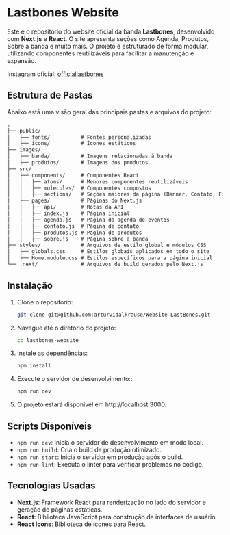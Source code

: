 # Lastbones Website

Este é o repositório do website oficial da banda **Lastbones**, desenvolvido com **Next.js** e **React**. O site apresenta seções como Agenda, Produtos, Sobre a banda e muito mais. O projeto é estruturado de forma modular, utilizando componentes reutilizáveis para facilitar a manutenção e expansão.

Instagram oficial: [officiallastbones](https://www.instagram.com/officiallastbones/)

## Estrutura de Pastas

Abaixo está uma visão geral das principais pastas e arquivos do projeto:
```markdown
.
├── public/
│   ├── fonts/          # Fontes personalizadas
│   ├── icons/          # Ícones estáticos
├── images/
│   ├── banda/          # Imagens relacionadas à banda
│   ├── produtos/       # Imagens dos produtos
├── src/
│   ├── components/     # Componentes React
│   │   ├── atoms/      # Menores componentes reutilizáveis
│   │   ├── molecules/  # Componentes compostos
│   │   ├── sections/   # Seções maiores da página (Banner, Contato, Footer)
│   ├── pages/          # Páginas do Next.js
│   │   ├── api/        # Rotas da API
│   │   ├── index.js    # Página inicial
│   │   ├── agenda.js   # Página da agenda de eventos
│   │   ├── contato.js  # Página de contato
│   │   ├── produtos.js # Página de produtos
│   │   ├── sobre.js    # Página sobre a banda
├── styles/             # Arquivos de estilo global e módulos CSS
│   ├── globals.css     # Estilos globais aplicados em todo o site
│   ├── Home.module.css # Estilos específicos para a página inicial
└── .next/              # Arquivos de build gerados pelo Next.js
```

## Instalação

1. Clone o repositório:
   ```bash
   git clone git@github.com:arturvidalkrause/Website-LastBones.git
   ```
2. Navegue até o diretório do projeto:
   ```bash
   cd lastbones-website
   ```
3. Instale as dependências:
   ```bash
   npm install
   ```
4. Execute o servidor de desenvolvimento::
   ```bash
   npm run dev
   ```
5.	O projeto estará disponível em http://localhost:3000.

## Scripts Disponíveis

- `npm run dev`: Inicia o servidor de desenvolvimento em modo local.
- `npm run build`: Cria o build de produção otimizado.
- `npm run start`: Inicia o servidor em produção após o build.
- `npm run lint`: Executa o linter para verificar problemas no código.

## Tecnologias Usadas

- **Next.js**: Framework React para renderização no lado do servidor e geração de páginas estáticas.
- **React**: Biblioteca JavaScript para construção de interfaces de usuário.
- **React Icons**: Biblioteca de ícones para React.